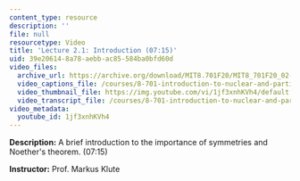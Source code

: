 ```yaml
---
content_type: resource
description: ''
file: null
resourcetype: Video
title: 'Lecture 2.1: Introduction (07:15)'
uid: 39e20614-8a78-aebb-ac85-584ba0bfd60d
video_files:
  archive_url: https://archive.org/download/MIT8.701F20/MIT8_701F20_02-01_symmetries_300k.mp4
  video_captions_file: /courses/8-701-introduction-to-nuclear-and-particle-physics-fall-2020/b67aab1e7a245132a3a320b668418f1e_1jf3xnhKVh4.vtt
  video_thumbnail_file: https://img.youtube.com/vi/1jf3xnhKVh4/default.jpg
  video_transcript_file: /courses/8-701-introduction-to-nuclear-and-particle-physics-fall-2020/369345ead2600eeca0be792f2fe73c7e_1jf3xnhKVh4.pdf
video_metadata:
  youtube_id: 1jf3xnhKVh4
---
```


**Description:** A brief introduction to the importance of symmetries and Noether's theorem. (07:15)

**Instructor:** Prof. Markus Klute